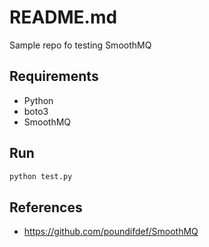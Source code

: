 # README.md #

Sample repo fo testing SmoothMQ

## Requirements ##

* Python 
* boto3
* SmoothMQ

## Run ##

```sh
python test.py
```

## References ##

* https://github.com/poundifdef/SmoothMQ
